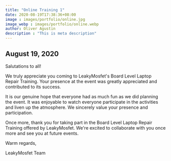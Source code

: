 ```yaml
---
title: "Online Training 1"
date: 2020-08-19T17:38:36+08:00
image : images/portfolio/online.jpg
image_webp : images/portfolio/online.webp
author: Oliver Agustin
description : "This is meta description"
---
```


## August 19, 2020
Salutations to all!

We truly appreciate you coming to LeakyMosfet's Board Level Laptop Repair Training. Your presence at the event was greatly appreciated and contributed to its success.

It is our genuine hope that everyone had as much fun as we did planning the event. It was enjoyable to watch everyone participate in the activities and liven up the atmosphere. We sincerely value your presence and participation.

Once more, thank you for taking part in the Board Level Laptop Repair Training offered by LeakyMosfet. We're excited to collaborate with you once more and see you at future events.

Warm regards,

LeakyMosfet Team

